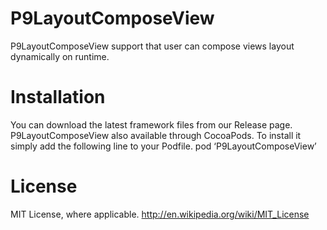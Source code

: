 P9LayoutComposeView
============

P9LayoutComposeView support that user can compose views layout dynamically on runtime.

# Installation

You can download the latest framework files from our Release page.
P9LayoutComposeView also available through CocoaPods. To install it simply add the following line to your Podfile.
pod ‘P9LayoutComposeView’

# License

MIT License, where applicable. http://en.wikipedia.org/wiki/MIT_License
